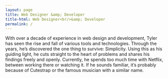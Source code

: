 ```yaml
---
layout: page
title: Web Designer &amp; Developer
title-html: Web Designer<br/>&amp; Developer
permalink: /
---
```


With over a decade of experience in web design and development, Tyler has seen the rise and fall of various tools and technologies. Through the years, he’s discovered the one thing to survive: Simplicity. Using this as his guiding light, he cuts straight to the heart of problems and shares his findings freely and openly. Currently, he spends too much time with Netflix, between working there or watching it. If he sounds familiar, it’s probably because of Cutestrap or the famous musician with a similar name.

